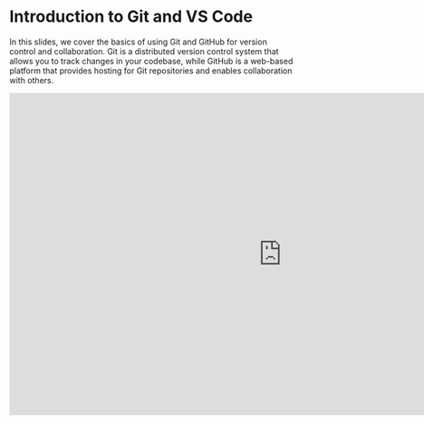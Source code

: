 # Introduction to Git and VS Code

In this slides, we cover the basics of using Git and GitHub for version control and collaboration. Git is a distributed version control system that allows you to track changes in your codebase, while GitHub is a web-based platform that provides hosting for Git repositories and enables collaboration with others.

<iframe src="https://docs.google.com/presentation/d/e/2PACX-1vQOo09IUC_jpXTGc4FKaOGVMn5PSywZyZP9vSin31Q9Y6ci43Im4XzmfS799lPMD1y1IdxIiUdwY2_9/embed?start=false&loop=false&delayms=60000" frameborder="0" width="960" height="569" allowfullscreen="true" mozallowfullscreen="true" webkitallowfullscreen="true"></iframe>

